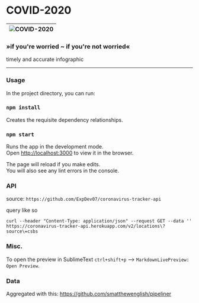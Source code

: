 # COVID-2020

| ![COVID-2020](https://www.covid-2020.io/image/meta/preview.png "COVID-2020") |
| :--: | 

### »if you're worried ~ if you're not worried«

timely and accurate infographic

---

### Usage

In the project directory, you can run:

### `npm install`

Creates the requisite dependency relationships.

### `npm start`

Runs the app in the development mode.<br />
Open [http://localhost:3000](http://localhost:3000) to view it in the browser.

The page will reload if you make edits.<br />
You will also see any lint errors in the console.

### API

source: `https://github.com/ExpDev07/coronavirus-tracker-api`

query like so

```
curl --header "Content-Type: application/json" --request GET --data '' https://coronavirus-tracker-api.herokuapp.com/v2/locations\?source\=csbs
```

### Misc. 

To open the preview in SublimeText `ctrl+shift+p` --> `MarkdownLivePreview: Open Preview`.

### Data

Aggregated with this: https://github.com/smatthewenglish/pipeliner
